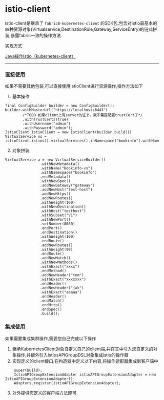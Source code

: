 # istio-client

istio-client是继承了 `fabric8-kubernetes-client` 的SDK包,包含对istio最基本的四种资源对象(Virtualservice,DestinationRule,Gateway,ServiceEntry)的链式拼装,暴露fabric一致的操作方法.

实现方式

[Java操作Istio（kubernetes-client）](https://blog.csdn.net/qq_34657543/article/details/106238261)
 
---
### 直接使用
如果不需要其他包装,可以直接使用IstioClient进行资源操作,操作方法如下

1. 基本操作
```
final ConfigBuilder builder = new ConfigBuilder();
builder.withMasterUrl("https://localhost:6443")
        /*TODO 如果client上有server的证书，就不需要配置trustCert了*/
        .withTrustCerts(true)
        .withUsername("admin")
        .withPassword("admin");
IstioClient istioClient = new IstioClient(builder.build())
VirtualService vs = istioClient.istios().virtualServices().inNamespace("bookinfo").withName("productpage").get();
```

2. 对象拼装

```
VirtualService a = new VirtualServiceBuilder()
                .withNewMetadata()
                .withName("bookinfo-vs")
                .withNamespace("bookinfo")
                .endMetadata()
                .withNewSpec()
                .addNewGateway("gateway")
                .addNewHost("test-host")
                .addNewHttps()
                .addNewRoutes()
                .withWeight(100)
                .withNewDestination()
                .withHost("testhost")
                .withSubset("v1")
                .withNewPort()
                .setNumber(8080)
                .endPort()
                .endDestination()
                .withWeight(100)
                .endRoute()
                .addNewRoutes()
                .withWeight(90)
                .endRoute()
                .addNewMatch()
                .withNewMethods()
                .withExact("xxxx")
                .endMethod()
                .addNewHeader("tom")
                .withExact("xxxxxxx")
                .endHeader()
                .addNewHeader("jak")
                .withExact("aaaaa")
                .endHeader()
                .endMatch()
                .endHttp()
                .endSpec()
                .build();
```

### 集成使用
如果需要集成集群操作,需要您自己完成以下操作
1. 继承KubernetesClient对象自定义自己的client端,并在其中引入您自定义的对象操作,并额外引入IstiosAPIGroupDSL对象集成istio的操作器
2. 实现定义的client接口,在构造器中定义以下内容,将操作适配器集成到客户端中
```
    super(build);
    IstioAPIGroupExtensionAdapter istioAPIGroupExtensionAdapter = new IstioAPIGroupExtensionAdapter();
    Adapters.register(istioAPIGroupExtensionAdapter);
```
3. 对外提供您定义的客户端方法即可.



